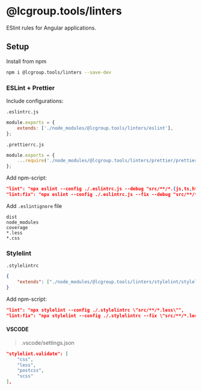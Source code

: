 # @lcgroup.tools/linters

ESlint rules for Angular applications.

## Setup

Install from npm

```bash
npm i @lcgroup.tools/linters --save-dev
````

### ESLint + Prettier

Include configurations:

``.eslintrc.js``

```javascript
module.exports = {
    extends: ['./node_modules/@lcgroup.tools/linters/eslint'],
};
```

``.prettierrc.js``

```javascript
module.exports = {
    ...require('./node_modules/@lcgroup.tools/linters/prettier/prettier.config.js'),
};
````

Add npm-script:

```json
"lint": "npx eslint --config ./.eslintrc.js --debug "src/**/*.{js,ts,html}"",
"lint:fix": "npx eslint --config ./.eslintrc.js --fix --debug "src/**/*.{js,ts,html}""
```

Add ``.eslintignore`` file

```text
dist
node_modules
coverage
*.less
*.css
```

### Stylelint

``.stylelintrc``

```json
{
    "extends": ["./node_modules/@lcgroup.tools/linters/stylelint/stylelint.config.json"],
}
```

Add npm-script:

```json
"lint": "npx stylelint --config ./.stylelintrc \"src/**/*.less\"",
"lint:fix": "npx stylelint --config ./.stylelintrc --fix \"src/**/*.less\""
```

#### VSCODE

> .vscode/settings.json

```json
"stylelint.validate": [
    "css",
    "less",
    "postcss",
    "scss"
],
```
